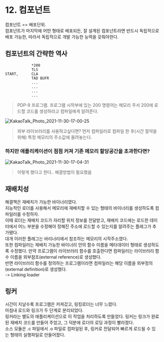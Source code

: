 # 12. 컴포넌트
컴포넌트 == 배포단위.  
컴포넌트가 마지막에 어떤 형태로 배포되든, 잘 설계된 컴포넌트라면 반드시 독립적으로 배포 가능한, 따라서 독립적으로 개발 가능한 능력을 갖춰야한다.

## 컴포넌트의 간략한 역사
```
			*200 
			TLS
START,		CLA
			TAD BUFR
			...
			...
			...
			...
```
> PDP-9 프로그램. 프로그램 시작부에 있는 200 명령어는 메모리 주서 200에 로드할 코드를 생성하라고 컴파일에게 알려준다.

![KakaoTalk_Photo_2021-11-30-17-00-25](https://user-images.githubusercontent.com/60125719/144008257-57d774fc-2ad0-4609-8078-3127c444acd2.jpeg)
> 외부 라이브러리를 사용하고싶다면? 먼저 컴파일러로 컴파일 한 후(시간 절약을 위해) 특정 메모리의 주소값에 올려놓는다.

### 하지만 애플리케이션이 점점 커져 기존 메모리 할당공간을 초과한다면?
![KakaoTalk_Photo_2021-11-30-17-04-31](https://user-images.githubusercontent.com/60125719/144008733-c6f30398-3bcf-4096-bc0d-8de92aa297b5.jpeg)
> 이렇게 했다고 한다.. 해결방법이 필요했음

## 재배치성
해결책은 재배치가 가능한 바이너리였다.  
지능적인 로더를 사용해서 메모리에 재배치할 수 있는 형태의 바이너리를 생성하도록 컴파일러를 수정하자.  
이때 로더는 재배치 코드가 자리할 위치 정보를 전달받고, 재배치 코드에는 로드한 데이터에서 어느 부분을 수정해야 정해진 주소에 로드할 수 있는지를 알려주는 플래그가 추가됐다.  
대개 이러한 플래그는 바리너리에서 참조하는 메모리의 시작주소였다.  
또한 컴파일러는 재배치 가능한 바이너리 안의 함수 이름을 메타데이터 형태로 생성하도록 수정했다. 만약 프로그램이 라이브러리 함수를 호출한다면 컴파일러는 라이브러리 함수 이름을 외부참조(external reference)로 생성했다.  
반면 라이브러리 함수를 정의하는 프로그램이라면 컴파일러는 해당 이름을 외부정의(external definition)로 생성했다.  
-> Linking loader

## 링커
시간이 지날수록 프로그램은 커져갔고, 링킹로더는 너무 느렸다.  
마침내 로드와 링크가 두 단계로 분리되었다.  
링커라는 별도의 애플리케이션으로 이 작업을 처리하도록 만들었다. 링커는 링크가 완료된 재배치 코드를 만들어 주었고, 그 덕분에 로더의 로딩 과정이 빨라졌다.  
소스 모듈은 .c 파일에서 .o 파일로 컴파일된 후, 링커로 전달되어 빠르게 로드될 수 있는 형태의 실행파일로 만들어졌다.  



















































